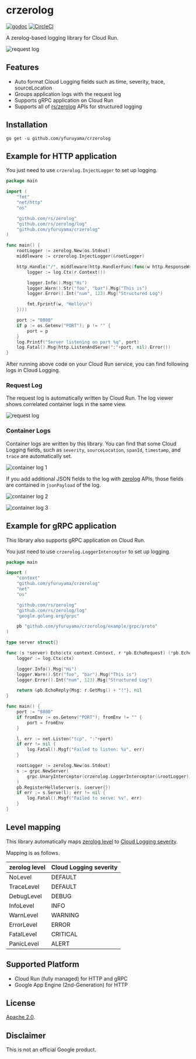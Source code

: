 crzerolog
===
[![godoc](https://godoc.org/github.com/yfuruyama/crzerolog?status.svg)](https://godoc.org/github.com/yfuruyama/crzerolog) [![CircleCI](https://circleci.com/gh/yfuruyama/crzerolog.svg?style=svg)](https://circleci.com/gh/yfuruyama/crzerolog)

A zerolog-based logging library for Cloud Run.

![request log](img/request_log.png)

## Features
- Auto format Cloud Logging fields such as time, severity, trace, sourceLocation
- Groups application logs with the request log
- Supports gRPC application on Cloud Run
- Supports all of [rs/zerolog](https://github.com/rs/zerolog) APIs for structured logging

## Installation

```
go get -u github.com/yfuruyama/crzerolog
```

## Example for HTTP application

You just need to use `crzerolog.InjectLogger` to set up logging. 

```go
package main

import (
	"fmt"
	"net/http"
	"os"

	"github.com/rs/zerolog"
	"github.com/rs/zerolog/log"
	"github.com/yfuruyama/crzerolog"
)

func main() {
	rootLogger := zerolog.New(os.Stdout)
	middleware := crzerolog.InjectLogger(&rootLogger)

	http.Handle("/", middleware(http.HandlerFunc(func(w http.ResponseWriter, r *http.Request) {
		logger := log.Ctx(r.Context())

		logger.Info().Msg("Hi")
		logger.Warn().Str("foo", "bar").Msg("This is")
		logger.Error().Int("num", 123).Msg("Structured Log")

		fmt.Fprintf(w, "Hello\n")
	})))

	port := "8080"
	if p := os.Getenv("PORT"); p != "" {
		port = p
	}
	log.Printf("Server listening on port %q", port)
	log.Fatal().Msg(http.ListenAndServe(":"+port, nil).Error())
}
```

After running above code on your Cloud Run service, you can find following logs in Cloud Logging.

### Request Log
The request log is automatically written by Cloud Run. The log viewer shows correlated container logs in the same view.

![request log](img/request_log.png)

### Container Logs
Container logs are written by this library. You can find that some Cloud Logging fields, such as `severity`, `sourceLocation`, `spanId`, `timestamp`, and `trace` are automatically set.

![container log 1](img/container_log_01.png)

If you add additional JSON fields to the log with [zerolog](https://godoc.org/github.com/rs/zerolog) APIs, those fields are contained in `jsonPayload` of the log.

![container log 2](img/container_log_02.png)

![container log 3](img/container_log_03.png)

## Example for gRPC application

This library also supports gRPC application on Cloud Run.

You just need to use `crzerolog.LoggerInterceptor` to set up logging. 

```go
package main

import (
	"context"
	"github.com/yfuruyama/crzerolog"
	"net"
	"os"

	"github.com/rs/zerolog"
	"github.com/rs/zerolog/log"
	"google.golang.org/grpc"

	pb "github.com/yfuruyama/crzerolog/example/grpc/proto"
)

type server struct{}

func (s *server) Echo(ctx context.Context, r *pb.EchoRequest) (*pb.EchoReply, error) {
	logger := log.Ctx(ctx)

	logger.Info().Msg("Hi")
	logger.Warn().Str("foo", "bar").Msg("This is")
	logger.Error().Int("num", 123).Msg("Structured Log")

	return &pb.EchoReply{Msg: r.GetMsg() + "!"}, nil
}

func main() {
	port := "8080"
	if fromEnv := os.Getenv("PORT"); fromEnv != "" {
		port = fromEnv
	}

	l, err := net.Listen("tcp", ":"+port)
	if err != nil {
		log.Fatal().Msgf("Failed to listen: %v", err)
	}

	rootLogger := zerolog.New(os.Stdout)
	s := grpc.NewServer(
		grpc.UnaryInterceptor(crzerolog.LoggerInterceptor(&rootLogger)),
	)
	pb.RegisterHelloServer(s, &server{})
	if err := s.Serve(l); err != nil {
		log.Fatal().Msgf("Failed to serve: %v", err)
	}
}
```

## Level mapping
This library automatically maps [zerolog level](https://godoc.org/github.com/rs/zerolog#Level) to [Cloud Logging severity](https://cloud.google.com/logging/docs/reference/v2/rest/v2/LogEntry#LogSeverity).

Mapping is as follows.

| zerolog level | Cloud Logging severity |
| --- | --- |
| NoLevel | DEFAULT |
| TraceLevel | DEFAULT |
| DebugLevel | DEBUG |
| InfoLevel | INFO |
| WarnLevel | WARNING |
| ErrorLevel | ERROR |
| FatalLevel | CRITICAL |
| PanicLevel | ALERT |

## Supported Platform
- Cloud Run (fully managed) for HTTP and gRPC
- Google App Engine (2nd-Generation) for HTTP

## License
[Apache 2.0](LICENSE).

## Disclaimer
This is not an official Google product.

